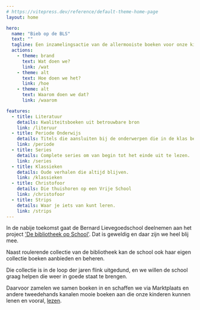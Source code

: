 ```yaml
---
# https://vitepress.dev/reference/default-theme-home-page
layout: home

hero:
  name: "Bieb op de BLS"
  text: ""
  tagline: Een inzamelingsactie van de allermooiste boeken voor onze kinderen
  actions:
    - theme: brand
      text: Wat doen we?
      link: /wat
    - theme: alt
      text: Hoe doen we het?
      link: /hoe
    - theme: alt
      text: Waarom doen we dat?
      link: /waarom

features:
  - title: Literatuur
    details: Kwaliteitsboeken uit betrouwbare bron
    link: /literuur
  - title: Periode Onderwijs
    details: Titels die aansluiten bij de onderwerpen die in de klas besproken worden.
    link: /periode
  - title: Series
    details: Complete series om van begin tot het einde uit te lezen.
    link: /series
  - title: Klassieken
    details: Oude verhalen die altijd blijven.
    link: /klassieken
  - title: Christofoor
    details: Die thuishoren op een Vrije School
    link: /christofoor
  - title: Strips
    details: Waar je iets van kunt leren.
    link: /strips
---
```


In de nabije toekomst gaat de Bernard Lievegoedschool deelnemen aan het project ['De bibliotheek op School'](https://www.debibliotheekopschool.nl/). Dat is geweldig en daar zijn we heel blij mee.

Naast roulerende collectie van de bibliotheek kan de school ook haar eigen collectie boeken aanbieden en beheren.

Die collectie is in de loop der jaren flink uitgedund, en we willen de school graag helpen die weer in goede staat te brengen. 

Daarvoor zamelen we samen boeken in en schaffen we via Marktplaats en andere tweedehands kanalen mooie boeken aan die onze kinderen kunnen lenen en vooral, [lezen](waarom).

